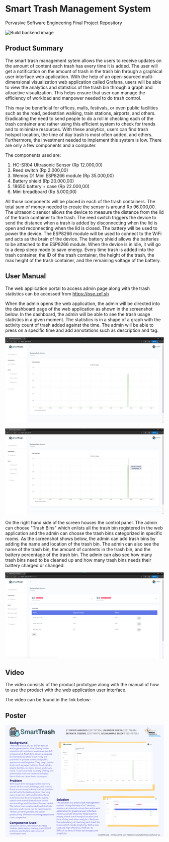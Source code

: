 # Smart Trash Management System

Pervasive Software Engineering Final Project Repository

![Build backend image](https://github.com/zefryuuko/pse-final-project/workflows/Build%20backend%20image/badge.svg?branch=main)

## Product Summary
The smart trash management sytem allows the users to receive updates on the amount of content each trash has every time it is added. The user will get a notification on the amount of trash in the trash bin through a graphical user interface web application. With the help of an open-sourced multi-dimensional visualization web application called Grafana, users will be able to view the analytics and statistics of the trash bin through a graph and attractive visualization. This helps ensure that user can manage the efficiency of workload and manpower needed to do trash control.

This may be beneficial for offices, malls, festivals, or even public facilities such as the road, pedestrian walking, train stations, airports, and others. Eradicating the need to send people to do a roll in checking each of the trash container and rather using this efficient system to check for trends and to minimize resources. With these analytics, users can find trash hotspot location, the time of day trash is most often added, and others. Furthermore, the investment needed to implement this system is low. There are only a few components and a computer.

The components used are:
1. HC-SR04 Ultrasonic Sensor (Rp 12.000,00)
2. Reed switch (Rp 2.000,00)
3. Wemos D1 Mini ESP8266 module (Rp 35.000,00)
4. Battery shield (Rp 20.000,00)
5. 18650 battery + case (Rp 22.000,00)
6. Mini breadboard (Rp 5.000,00)

All those components will be placed in each of the trash containers. The total sum of money needed to create the sensor is around Rp 96.000,00. The ultrasonic sensor allows the device to measure the distance from the lid of the trash container to the trash. The reed switch triggers the device to send the distance when a trash is added by disconnecting when the lid is open and reconnecting when the lid is closed. The battery will be used to power the device. The ESP8266 module will be used to connect to the WiFi and acts as the brain of the device. The battery shield allows the batteries to be attached to the ESP8266 module. When the device is in idle, it will go to a deep sleep mode to save energy. Every time trash is added into the trash container, the ID of the trash container, the height of the trash, the max height of the trash container, and the remaining voltage of the battery.

## User Manual
The web application portal to access admin page along with the trash statistics can be accessed from https://pse.zef.sh

When the admin opens the web application, the admin will be directed into the dashboard page of the web application as shown in the screenshot below. In the dashboard, the admin will be able to see the trash usage statistics in a given moment. The statistics is in a shape of a graph with the activity count of trash added against the time. The admin will be able to press on a specific time and add annotations such as description and tag.

![Dashboard](https://github.com/zefryuuko/pse-final-project/blob/main/assets/Screenshot%202021-01-17%20233648.png?raw=true)

![Detail Dashboard](https://github.com/zefryuuko/pse-final-project/blob/main/assets/Screenshot%202021-01-17%20233715.png?raw=true)

On the right hand side of the screen houses the control panel. The admin can choose "Trash Bins" which enlists all the trash bin registered in the web application and the admin can choose the trash bins categorized in specific rooms. As the screenshot shows below, the admin can add trash bins by adding the name and location of the trash bin. The admin can also see the name of the trash bin, the amount of contents in the trash bin, and the battery percentage of the trash bin. The admin can also see how many trash bins need to be cleaned up and how many trash bins needs their battery charged or changed.

![Trash Bin Details](https://github.com/zefryuuko/pse-final-project/blob/main/assets/Screenshot%202021-01-17%20233730.png?raw=true)

## Video
The video consists of the product prototype along with the manual of how to use the product with the web application user interface.

The video can be found in the link below: 

## Poster
![Poster](https://github.com/zefryuuko/pse-final-project/blob/main/assets/BINUSMAYA%20V%20(1).png?raw=true)
